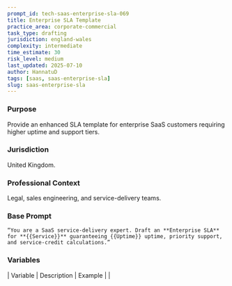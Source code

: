 ```yaml
---
prompt_id: tech-saas-enterprise-sla-069
title: Enterprise SLA Template
practice_area: corporate-commercial
task_type: drafting
jurisdiction: england-wales
complexity: intermediate
time_estimate: 30
risk_level: medium
last_updated: 2025-07-10
author: HannatuD
tags: [saas, saas-enterprise-sla]
slug: saas-enterprise-sla
---
```


### Purpose  
Provide an enhanced SLA template for enterprise SaaS customers requiring higher uptime and support tiers.

### Jurisdiction  
United Kingdom.

### Professional Context  
Legal, sales engineering, and service-delivery teams.

### Base Prompt  
```text
“You are a SaaS service-delivery expert. Draft an **Enterprise SLA** for **{{Service}}** guaranteeing {{Uptime}} uptime, priority support, and service-credit calculations.”
```

### Variables  
| Variable | Description | Example |
|
